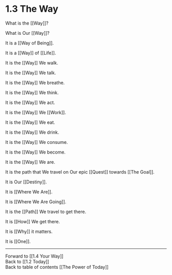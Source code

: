 # 1.3 The Way

What is the [[Way]]? 

What is Our [[Way]]? 

It is a [[Way of Being]]. 

It is a [[Way]] of [[Life]]. 

It is the [[Way]] We walk. 

It is the [[Way]] We talk. 

It is the [[Way]] We breathe. 

It is the [[Way]] We think. 

It is the [[Way]] We act.  

It is the [[Way]] We [[Work]]. 

It is the [[Way]] We eat. 

It is the [[Way]] We drink.  

It is the [[Way]] We consume.  

It is the [[Way]] We become.

It is the [[Way]] We are. 

It is the path that We travel on Our epic [[Quest]] towards [[The Goal]]. 

It is Our [[Destiny]]. 

It is [[Where We Are]].

It is [[Where We Are Going]]. 

It is the [[Path]] We travel to get there.  

It is [[How]] We get there. 

It is [[Why]] it matters. 

It is [[One]]. 

___

Forward to [[1.4 Your Way]]  
Back to [[1.2 Today]]  
Back to table of contents [[The Power of Today]]  




